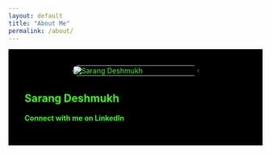 ```yaml
---
layout: default
title: "About Me"
permalink: /about/
---
```


<div class="page__splash about-page" style="background-color:#000; color:#39FF14; padding:2rem; display:flex; flex-wrap:wrap; align-items:center; gap:2rem; justify-content:center;">

  <!-- Photo -->
  <div class="about-photo" style="flex:1 1 200px; max-width:250px;">
    <img src="{{ '/assets/images/photo.png' | relative_url }}" alt="Sarang Deshmukh" style="width:100%; border-radius:12px;">
  </div>

  <!-- Heading + LinkedIn -->
  <div class="about-bio" style="flex:2 1 500px;">
    <h2 class="about__title" style="color:#39FF14; margin-top:0;">Sarang Deshmukh</h2>
    <p>
      <a href="https://www.linkedin.com/in/sarang-deshmukh-125197182/" target="_blank" style="color:#39FF14; text-decoration:none; font-weight:bold;">Connect with me on LinkedIn</a>
    </p>
  </div>

</div>

<!-- Responsive fix -->
<style>
@media (max-width: 700px) {
  .about-page {
    flex-direction: column;
    align-items: center;
  }
  .about-photo, .about-bio {
    flex: 1 1 100%;
    max-width: 300px;
    text-align: center;
  }
}
</style>
